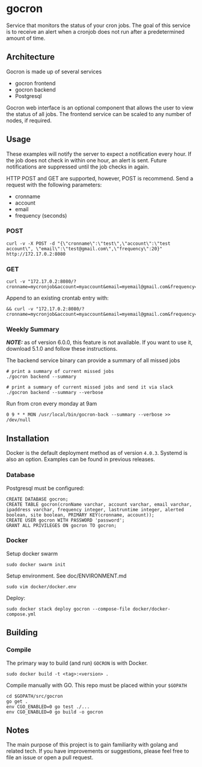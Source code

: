 # gocron
Service that monitors the status of your cron jobs. The goal of this service is to
receive an alert when a cronjob does not run after a predetermined amount of time.


## Architecture
Gocron is made up of several services
- gocron frontend
- gocron backend
- Postgresql

Gocron web interface is an optional component that allows the user
to view the status of all jobs. The frontend service can be scaled to any number
of nodes, if required.


## Usage
These examples will notify the server to expect a notification every hour. If the job
does not check in within one hour, an alert is sent. Future notifications are
suppressed until the job checks in again.

HTTP POST and GET are supported, however, POST is recommend. Send a request
with the following parameters:
- cronname
- account
- email
- frequency (seconds)

### POST
```
curl -v -X POST -d "{\"cronname\":\"test\",\"account\":\"test account\", \"email\":\"test@gmail.com\",\"frequency\":20}" http://172.17.0.2:8080
```

### GET
```
curl -v "172.17.0.2:8080/?cronname=mycronjob&account=myaccount&email=myemail@gmail.com&frequency=3600"
```
Append to an existing crontab entry with:
```
&& curl -v "172.17.0.2:8080/?cronname=mycronjob&account=myaccount&email=myemail@gmail.com&frequency=3600"
```


### Weekly Summary
***NOTE:*** as of version 6.0.0, this feature is not available. If you
want to use it, download 5.1.0 and follow these instructions.

The backend service binary can provide a summary of all missed jobs
```
# print a summary of current missed jobs
./gocron backend --summary

# print a summary of current missed jobs and send it via slack
./gocron backend --summary --verbose
```

Run from cron every monday at 9am
```
0 9 * * MON /usr/local/bin/gocron-back --summary --verbose >> /dev/null
```


## Installation

Docker is the default deployment method as of version `4.0.3`. Systemd is also
an option. Examples can be found in previous releases.

### Database
Postgresql must be configured:
```
CREATE DATABASE gocron;
CREATE TABLE gocron(cronName varchar, account varchar, email varchar, ipaddress varchar, frequency integer, lastruntime integer, alerted boolean, site boolean, PRIMARY KEY(cronname, account));
CREATE USER gocron WITH PASSWORD 'password';
GRANT ALL PRIVILEGES ON gocron TO gocron;
```

### Docker
Setup docker swarm
```
sudo docker swarm init
```
Setup environment. See doc/ENVIRONMENT.md
```
sudo vim docker/docker.env
```
Deploy:
```
sudo docker stack deploy gocron --compose-file docker/docker-compose.yml
```


## Building

### Compile
The primary way to build (and run) `GOCRON` is with Docker.
```
sudo docker build -t <tag>:<version> .
```

Compile manually with GO. This repo must be placed within your `$GOPATH`
```
cd $GOPATH/src/gocron
go get .
env CGO_ENABLED=0 go test ./...
env CGO_ENABLED=0 go build -o gocron
```


## Notes
The main purpose of this project is to gain familiarity with golang and related tech. If you have improvements or suggestions, please feel free to file an issue or open a pull request.
